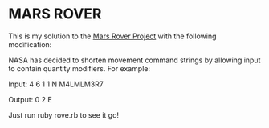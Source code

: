MARS ROVER
==========

This is my solution to the [Mars Rover Project](http://thefundoowriter.wordpress.com/2009/10/01/the-mars-rover-problem/) with the following modification:

NASA has decided to shorten movement command strings by allowing input to contain quantity modifiers.  For example:

Input: 
4 6 
1 1 N 
M4LMLM3R7 

Output: 
0 2 E

Just run ruby rove.rb to see it go! 
